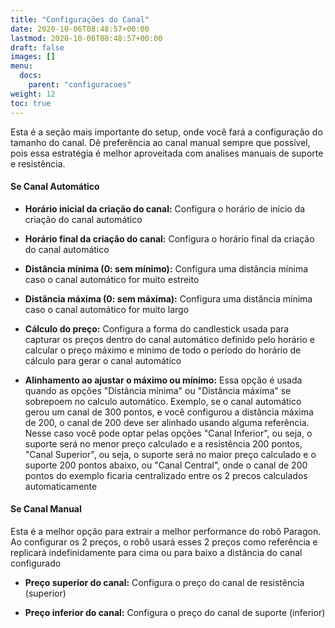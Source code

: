 ```yaml
---
title: "Configurações do Canal"
date: 2020-10-06T08:48:57+00:00
lastmod: 2020-10-06T08:48:57+00:00
draft: false
images: []
menu:
  docs:
    parent: "configuracoes"
weight: 12
toc: true
---
```


Esta é a seção mais importante do setup, onde você fará a configuração do tamanho do canal. Dê preferência ao canal manual sempre que possível, pois essa estratégia é melhor aproveitada com analises manuais de suporte e resistência.

#### Se Canal Automático

- **Horário inicial da criação do canal:** Configura o horário de início da criação do canal automático

- **Horário final da criação do canal:** Configura o horário final da criação do canal automático

- **Distância mínima (0: sem mínimo):** Configura uma distância mínima caso o canal automático for muito estreito

- **Distância máxima (0: sem máxima):** Configura uma distância mínima caso o canal automático for muito largo

- **Cálculo do preço:** Configura a forma do candlestick usada para capturar os preços dentro do canal automático definido pelo horário e calcular o preço máximo e minimo de todo o período do horário de cálculo para gerar o canal automático

- **Alinhamento ao ajustar o máximo ou mínimo:** Essa opção é usada quando as opções "Distância mínima" ou "Distância máxima" se sobrepoem no calculo automático. Exemplo, se o canal automático gerou um canal de 300 pontos, e você configurou a distância máxima de 200, o canal de 200 deve ser alinhado usando alguma referência. Nesse caso você pode optar pelas opções "Canal Inferior", ou seja, o suporte será no menor preço calculado e a resistência 200 pontos, "Canal Superior", ou seja, o suporte será no maior preço calculado e o suporte 200 pontos abaixo, ou "Canal Central", onde o canal de 200 pontos do exemplo ficaria centralizado entre os 2 precos calculados automaticamente

#### Se Canal Manual

Esta é a melhor opção para extrair a melhor performance do robô Paragon. Ao configurar os 2 preços, o robô usará esses 2 preços como referência e replicará indefinidamente para cima ou para baixo a distância do canal configurado

- **Preço superior do canal:** Configura o preço do canal de resistência (superior)

- **Preço inferior do canal:** Configura o preço do canal de suporte (inferior)
